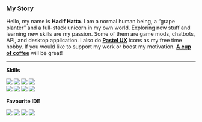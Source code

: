 <!--
**hdfhtt/hdfhtt** is a ✨ _special_ ✨ repository because its `README.md` (this file) appears on your GitHub profile.

Here are some ideas to get you started:

- 🔭 I’m currently working on ...
- 🌱 I’m currently learning ...
- 👯 I’m looking to collaborate on ...
- 🤔 I’m looking for help with ...
- 💬 Ask me about ...
- 📫 How to reach me: ...
- 😄 Pronouns: ...
- ⚡ Fun fact: ...
-->
### My Story
Hello, my name is **Hadif Hatta**. I am a normal human being, a “grape planter” and a full-stack unicorn in my own world. Exploring new stuff and learning new skills are my passion. Some of them are game mods, chatbots, API, and desktop application. I also do **<a href="http://hdfhtt.com/pastel.ux">Pastel UX</a>** icons as my free time hobby. If you would like to support my work or boost my motivation. **<a href="https://www.buymeacoffee.com/hdfhtt"> A cup of coffee</a>** will be great!  

---

**Skills**  

<img src="https://img.shields.io/badge/-Android-3DDC84?logo=android&logoColor=white&style=flat-square" /> <img src="https://img.shields.io/badge/-Material%20Design-607d8b?logo=material-design&logoColor=white&style=flat-square" /> <img src="https://img.shields.io/badge/-.NET%20Framework-512bd4?logo=dot-net&logoColor=white&style=flat-square" />  <img src="https://img.shields.io/badge/-Adobe%20Photoshop-31A8FF?logo=adobe-photoshop&logoColor=white&style=flat-square" />  
<img src="https://img.shields.io/badge/-Adobe%20Illustrator-FF9A00?logo=adobe-illustrator&logoColor=white&style=flat-square" /> <img src="https://img.shields.io/badge/-MongoDB-47A248?logo=mongodb&logoColor=white&style=flat-square" /> <img src="https://img.shields.io/badge/-Heroku-430098?logo=heroku&logoColor=white&style=flat-square" /> <img src="https://img.shields.io/badge/-Arduino-00979D?logo=arduino&logoColor=white&style=flat-square" />  

**Favourite IDE**  

<img src="https://img.shields.io/badge/-Visual%20Studio-5C2D91?logo=visual-studio&logoColor=white&style=flat-square" /> <img src="https://img.shields.io/badge/-Android%20Studio-3DDC84?logo=android-studio&logoColor=white&style=flat-square" /> <img src="https://img.shields.io/badge/-IntelliJ%20IDEA-212121?logo=intellij-idea&logoColor=white&style=flat-square" /> <img src="https://img.shields.io/badge/-PyCharm-212121?logo=pycharm&logoColor=white&style=flat-square" /> 
